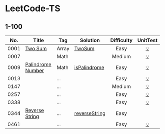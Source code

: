# LeetCode-TS

## 1-100
| No. | Title | Tag | Solution | Difficulty | UnitTest |
|-|-|-|-|:-:|:-:|
| 0001 | [Two Sum](/0001.Two-sum/) | Array | [TwoSum](/0001.Two-sum/0001.Two-sum.ts) | Easy | [:bulb:](/0001.Two-sum/0001.Two-sum.test.ts) |
| 0007 | []() | Math | []() | Medium | [:bulb:]() |
| 0009 | [Palindrome Number](/0009.Palindrome-number/) | Math | [isPalindrome](/0009.Palindrome-number/0009.Palindrome-number.ts/) | Easy | [:bulb:](/0009.Palindrome-number/0009.Palindrome-number.test.ts/) |
| 0013 | []() | ... | []() | Easy | [:bulb:]() |
| 0147 | []() | ... | []() | Medium | [:bulb:]() |
| 0257 | []() | ... | []() | Easy | [:bulb:]() |
| 0338 | []() | ... | []() | Easy | [:bulb:]() |
| 0344 | [Reverse String](/0344.Reverse-string/) | ... | [reverseString](/0344.Reverse-string/0344.Reverse-string.ts/) | Easy |  |
| 0461 | []() | ... | []() | Easy | [:bulb:]() |